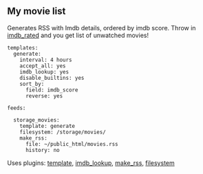 ## My movie list

Generates RSS with Imdb details, ordered by imdb score. Throw in [imdb_rated](/Plugins/imdb_rated) and you get list of unwatched movies!

```
templates:
  generate:
    interval: 4 hours
    accept_all: yes
    imdb_lookup: yes
    disable_builtins: yes
    sort_by:
      field: imdb_score
      reverse: yes

feeds:

  storage_movies:
    template: generate
    filesystem: /storage/movies/
    make_rss:
      file: ~/public_html/movies.rss
      history: no
```

Uses plugins: [template](/Plugins/template), [imdb_lookup](/Plugins/imdb_lookup), [make_rss](/Plugins/make_rss), [filesystem](/Plugins/filesystem)